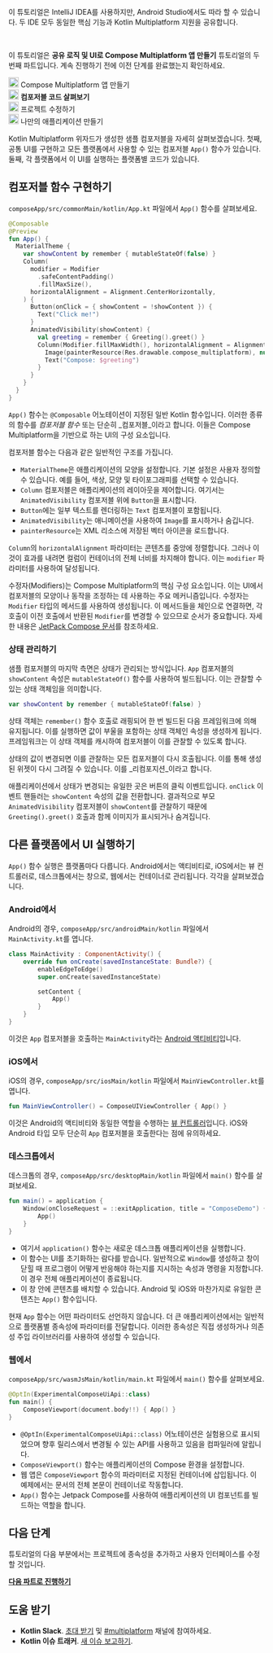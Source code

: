 [//]: # (title: 컴포저블 코드 살펴보기)

<secondary-label ref="IntelliJ IDEA"/>
<secondary-label ref="Android Studio"/>

<tldr>
    <p>이 튜토리얼은 IntelliJ IDEA를 사용하지만, Android Studio에서도 따라 할 수 있습니다. 두 IDE 모두 동일한 핵심 기능과 Kotlin Multiplatform 지원을 공유합니다.</p>
    <br/>
    <p>이 튜토리얼은 <strong>공유 로직 및 UI로 Compose Multiplatform 앱 만들기</strong> 튜토리얼의 두 번째 파트입니다. 계속 진행하기 전에 이전 단계를 완료했는지 확인하세요.</p>
    <p><img src="icon-1-done.svg" width="20" alt="First step"/> <Links href="/kmp/compose-multiplatform-create-first-app" summary="이 튜토리얼은 IntelliJ IDEA를 사용하지만, Android Studio에서도 따라 할 수 있습니다. 두 IDE는 동일한 핵심 기능과 Kotlin Multiplatform 지원을 공유합니다. 이 튜토리얼은 '공유 로직 및 UI로 Compose Multiplatform 앱 만들기' 튜토리얼의 첫 번째 파트입니다. Compose Multiplatform 앱 만들기 컴포저블 코드 살펴보기 프로젝트 수정하기 나만의 애플리케이션 만들기">Compose Multiplatform 앱 만들기</Links><br/>
      <img src="icon-2.svg" width="20" alt="Second step"/> <strong>컴포저블 코드 살펴보기</strong><br/>
      <img src="icon-3-todo.svg" width="20" alt="Third step"/> 프로젝트 수정하기<br/>      
      <img src="icon-4-todo.svg" width="20" alt="Fourth step"/> 나만의 애플리케이션 만들기<br/>
    </p>
</tldr>

Kotlin Multiplatform 위자드가 생성한 샘플 컴포저블을 자세히 살펴보겠습니다. 첫째, 공통 UI를 구현하고 모든 플랫폼에서 사용할 수 있는 컴포저블 `App()` 함수가 있습니다. 둘째, 각 플랫폼에서 이 UI를 실행하는 플랫폼별 코드가 있습니다.

## 컴포저블 함수 구현하기

`composeApp/src/commonMain/kotlin/App.kt` 파일에서 `App()` 함수를 살펴보세요.

```kotlin
@Composable
@Preview
fun App() {
  MaterialTheme {
    var showContent by remember { mutableStateOf(false) }
    Column(
      modifier = Modifier
        .safeContentPadding()
        .fillMaxSize(),
      horizontalAlignment = Alignment.CenterHorizontally,
    ) {
      Button(onClick = { showContent = !showContent }) {
        Text("Click me!")
      }
      AnimatedVisibility(showContent) {
        val greeting = remember { Greeting().greet() }
        Column(Modifier.fillMaxWidth(), horizontalAlignment = Alignment.CenterHorizontally) {
          Image(painterResource(Res.drawable.compose_multiplatform), null)
          Text("Compose: $greeting")
        }
      }
    }
  }
}
```

`App()` 함수는 `@Composable` 어노테이션이 지정된 일반 Kotlin 함수입니다. 이러한 종류의 함수를 _컴포저블 함수_ 또는 단순히 _컴포저블_이라고 합니다. 이들은 Compose Multiplatform을 기반으로 하는 UI의 구성 요소입니다.

컴포저블 함수는 다음과 같은 일반적인 구조를 가집니다.

* `MaterialTheme`은 애플리케이션의 모양을 설정합니다. 기본 설정은 사용자 정의할 수 있습니다. 예를 들어, 색상, 모양 및 타이포그래피를 선택할 수 있습니다.
* `Column` 컴포저블은 애플리케이션의 레이아웃을 제어합니다. 여기서는 `AnimatedVisibility` 컴포저블 위에 `Button`을 표시합니다.
* `Button`에는 일부 텍스트를 렌더링하는 `Text` 컴포저블이 포함됩니다.
* `AnimatedVisibility`는 애니메이션을 사용하여 `Image`를 표시하거나 숨깁니다.
* `painterResource`는 XML 리소스에 저장된 벡터 아이콘을 로드합니다.

`Column`의 `horizontalAlignment` 파라미터는 콘텐츠를 중앙에 정렬합니다. 그러나 이것이 효과를 내려면 컬럼이 컨테이너의 전체 너비를 차지해야 합니다. 이는 `modifier` 파라미터를 사용하여 달성됩니다.

수정자(Modifiers)는 Compose Multiplatform의 핵심 구성 요소입니다. 이는 UI에서 컴포저블의 모양이나 동작을 조정하는 데 사용하는 주요 메커니즘입니다. 수정자는 `Modifier` 타입의 메서드를 사용하여 생성됩니다. 이 메서드들을 체인으로 연결하면, 각 호출이 이전 호출에서 반환된 `Modifier`를 변경할 수 있으므로 순서가 중요합니다.
자세한 내용은 [JetPack Compose 문서](https://developer.android.com/jetpack/compose/modifiers)를 참조하세요.

### 상태 관리하기

샘플 컴포저블의 마지막 측면은 상태가 관리되는 방식입니다. `App` 컴포저블의 `showContent` 속성은 `mutableStateOf()` 함수를 사용하여 빌드됩니다. 이는 관찰할 수 있는 상태 객체임을 의미합니다.

```kotlin
var showContent by remember { mutableStateOf(false) }
```

상태 객체는 `remember()` 함수 호출로 래핑되어 한 번 빌드된 다음 프레임워크에 의해 유지됩니다. 이를 실행하면 값이 부울을 포함하는 상태 객체인 속성을 생성하게 됩니다. 프레임워크는 이 상태 객체를 캐시하여 컴포저블이 이를 관찰할 수 있도록 합니다.

상태의 값이 변경되면 이를 관찰하는 모든 컴포저블이 다시 호출됩니다. 이를 통해 생성된 위젯이 다시 그려질 수 있습니다. 이를 _리컴포지션_이라고 합니다.

애플리케이션에서 상태가 변경되는 유일한 곳은 버튼의 클릭 이벤트입니다. `onClick` 이벤트 핸들러는 `showContent` 속성의 값을 전환합니다. 결과적으로 부모 `AnimatedVisibility` 컴포저블이 `showContent`를 관찰하기 때문에 `Greeting().greet()` 호출과 함께 이미지가 표시되거나 숨겨집니다.

## 다른 플랫폼에서 UI 실행하기

`App()` 함수 실행은 플랫폼마다 다릅니다. Android에서는 액티비티로, iOS에서는 뷰 컨트롤러로, 데스크톱에서는 창으로, 웹에서는 컨테이너로 관리됩니다. 각각을 살펴보겠습니다.

### Android에서

Android의 경우, `composeApp/src/androidMain/kotlin` 파일에서 `MainActivity.kt`를 엽니다.

```kotlin
class MainActivity : ComponentActivity() {
    override fun onCreate(savedInstanceState: Bundle?) {
        enableEdgeToEdge()
        super.onCreate(savedInstanceState)

        setContent {
            App()
        }
    }
}
```

이것은 `App` 컴포저블을 호출하는 `MainActivity`라는 [Android 액티비티](https://developer.android.com/guide/components/activities/intro-activities)입니다.

### iOS에서

iOS의 경우, `composeApp/src/iosMain/kotlin` 파일에서 `MainViewController.kt`를 엽니다.

```kotlin
fun MainViewController() = ComposeUIViewController { App() }
```

이것은 Android의 액티비티와 동일한 역할을 수행하는 [뷰 컨트롤러](https://developer.apple.com/documentation/uikit/view_controllers)입니다. iOS와 Android 타입 모두 단순히 `App` 컴포저블을 호출한다는 점에 유의하세요.

### 데스크톱에서

데스크톱의 경우, `composeApp/src/desktopMain/kotlin` 파일에서 `main()` 함수를 살펴보세요.

```kotlin
fun main() = application {
    Window(onCloseRequest = ::exitApplication, title = "ComposeDemo") {
        App()
    }
}
```

* 여기서 `application()` 함수는 새로운 데스크톱 애플리케이션을 실행합니다.
* 이 함수는 UI를 초기화하는 람다를 받습니다. 일반적으로 `Window`를 생성하고 창이 닫힐 때 프로그램이 어떻게 반응해야 하는지를 지시하는 속성과 명령을 지정합니다. 이 경우 전체 애플리케이션이 종료됩니다.
* 이 창 안에 콘텐츠를 배치할 수 있습니다. Android 및 iOS와 마찬가지로 유일한 콘텐츠는 `App()` 함수입니다.

현재 `App` 함수는 어떤 파라미터도 선언하지 않습니다. 더 큰 애플리케이션에서는 일반적으로 플랫폼별 종속성에 파라미터를 전달합니다. 이러한 종속성은 직접 생성하거나 의존성 주입 라이브러리를 사용하여 생성할 수 있습니다.

### 웹에서

`composeApp/src/wasmJsMain/kotlin/main.kt` 파일에서 `main()` 함수를 살펴보세요.

```kotlin
@OptIn(ExperimentalComposeUiApi::class)
fun main() {
    ComposeViewport(document.body!!) { App() }
}
```

* `@OptIn(ExperimentalComposeUiApi::class)` 어노테이션은 실험용으로 표시되었으며 향후 릴리스에서 변경될 수 있는 API를 사용하고 있음을 컴파일러에 알립니다.
* `ComposeViewport()` 함수는 애플리케이션의 Compose 환경을 설정합니다.
* 웹 앱은 `ComposeViewport` 함수의 파라미터로 지정된 컨테이너에 삽입됩니다. 이 예제에서는 문서의 전체 본문이 컨테이너로 작동합니다.
* `App()` 함수는 Jetpack Compose를 사용하여 애플리케이션의 UI 컴포넌트를 빌드하는 역할을 합니다.

## 다음 단계

튜토리얼의 다음 부분에서는 프로젝트에 종속성을 추가하고 사용자 인터페이스를 수정할 것입니다.

**[다음 파트로 진행하기](compose-multiplatform-modify-project.md)**

## 도움 받기

* **Kotlin Slack**. [초대 받기](https://surveys.jetbrains.com/s3/kotlin-slack-sign-up) 및 [#multiplatform](https://kotlinlang.slack.com/archives/C3PQML5NU) 채널에 참여하세요.
* **Kotlin 이슈 트래커**. [새 이슈 보고하기](https://youtrack.jetbrains.com/newIssue?project=KT).